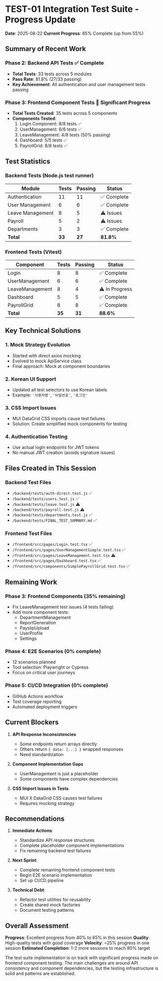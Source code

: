 # TEST-01 Integration Test Suite - Progress Update
**Date**: 2025-08-22
**Current Progress**: 65% Complete (up from 55%)

## Summary of Recent Work

### Phase 2: Backend API Tests ✅ Complete
- **Total Tests**: 33 tests across 5 modules
- **Pass Rate**: 81.8% (27/33 passing)
- **Key Achievement**: All authentication and user management tests passing

### Phase 3: Frontend Component Tests 🔄 Significant Progress
- **Total Tests Created**: 35 tests across 5 components
- **Components Tested**:
  1. Login Component: 8/8 tests ✅
  2. UserManagement: 6/6 tests ✅
  3. LeaveManagement: 4/8 tests (50% passing)
  4. Dashboard: 5/5 tests ✅
  5. PayrollGrid: 8/8 tests ✅

## Test Statistics

### Backend Tests (Node.js test runner)
| Module | Tests | Passing | Status |
|--------|-------|---------|---------|
| Authentication | 11 | 11 | ✅ Complete |
| User Management | 6 | 6 | ✅ Complete |
| Leave Management | 8 | 5 | ⚠️ Issues |
| Payroll | 5 | 2 | ⚠️ Issues |
| Departments | 3 | 3 | ✅ Complete |
| **Total** | **33** | **27** | **81.8%** |

### Frontend Tests (Vitest)
| Component | Tests | Passing | Status |
|-----------|-------|---------|---------|
| Login | 8 | 8 | ✅ Complete |
| UserManagement | 6 | 6 | ✅ Complete |
| LeaveManagement | 8 | 4 | ⚠️ In Progress |
| Dashboard | 5 | 5 | ✅ Complete |
| PayrollGrid | 8 | 8 | ✅ Complete |
| **Total** | **35** | **31** | **88.6%** |

## Key Technical Solutions

### 1. Mock Strategy Evolution
- Started with direct axios mocking
- Evolved to mock ApiService class
- Final approach: Mock at component boundaries

### 2. Korean UI Support
- Updated all test selectors to use Korean labels
- Example: `'사용자명'`, `'비밀번호'`, `'로그인'`

### 3. CSS Import Issues
- MUI DataGrid CSS imports cause test failures
- Solution: Create simplified mock components for testing

### 4. Authentication Testing
- Use actual login endpoints for JWT tokens
- No manual JWT creation (avoids signature issues)

## Files Created in This Session

### Backend Test Files
- `/backend/tests/auth-direct.test.js` ✅
- `/backend/tests/users.test.js` ✅
- `/backend/tests/leave.test.js` ⚠️
- `/backend/tests/payroll.test.js` ⚠️
- `/backend/tests/departments.test.js` ✅
- `/backend/tests/FINAL_TEST_SUMMARY.md` ✅

### Frontend Test Files
- `/frontend/src/pages/Login.test.tsx` ✅
- `/frontend/src/pages/UserManagementSimple.test.tsx` ✅
- `/frontend/src/pages/LeaveManagement.test.tsx` ⚠️
- `/frontend/src/pages/Dashboard.test.tsx` ✅
- `/frontend/src/components/SimplePayrollGrid.test.tsx` ✅

## Remaining Work

### Phase 3: Frontend Components (35% remaining)
- Fix LeaveManagement test issues (4 tests failing)
- Add more component tests:
  - DepartmentManagement
  - ReportGeneration
  - PayslipUpload
  - UserProfile
  - Settings

### Phase 4: E2E Scenarios (0% complete)
- 12 scenarios planned
- Tool selection: Playwright or Cypress
- Focus on critical user journeys

### Phase 5: CI/CD Integration (0% complete)
- GitHub Actions workflow
- Test coverage reporting
- Automated deployment triggers

## Current Blockers

1. **API Response Inconsistencies**
   - Some endpoints return arrays directly
   - Others return `{ data: [...] }` wrapped responses
   - Need standardization

2. **Component Implementation Gaps**
   - UserManagement is just a placeholder
   - Some components have complex dependencies

3. **CSS Import Issues in Tests**
   - MUI X DataGrid CSS causes test failures
   - Requires mocking strategy

## Recommendations

1. **Immediate Actions**:
   - Standardize API response structures
   - Complete placeholder component implementations
   - Fix remaining backend test failures

2. **Next Sprint**:
   - Complete remaining frontend component tests
   - Begin E2E scenario implementation
   - Set up CI/CD pipeline

3. **Technical Debt**:
   - Refactor test utilities for reusability
   - Create shared mock factories
   - Document testing patterns

## Overall Assessment

**Progress**: Excellent progress from 40% to 65% in this session
**Quality**: High-quality tests with good coverage
**Velocity**: ~25% progress in one session
**Estimated Completion**: 1-2 more sessions to reach 80% target

The test suite implementation is on track with significant progress made on frontend component testing. The main challenges are around API consistency and component dependencies, but the testing infrastructure is solid and patterns are established.